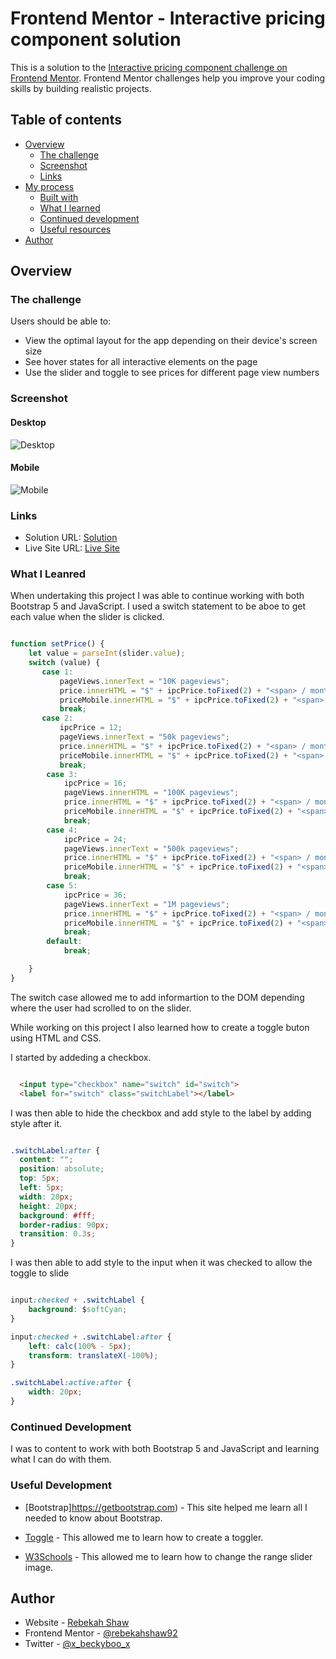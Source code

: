 # Frontend Mentor - Interactive pricing component solution

This is a solution to the [Interactive pricing component challenge on Frontend Mentor](https://www.frontendmentor.io/challenges/interactive-pricing-component-t0m8PIyY8). Frontend Mentor challenges help you improve your coding skills by building realistic projects. 

## Table of contents

- [Overview](#overview)
  - [The challenge](#the-challenge)
  - [Screenshot](#screenshot)
  - [Links](#links)
- [My process](#my-process)
  - [Built with](#built-with)
  - [What I learned](#what-i-learned)
  - [Continued development](#continued-development)
  - [Useful resources](#useful-resources)
- [Author](#author)

## Overview

### The challenge

Users should be able to:

- View the optimal layout for the app depending on their device's screen size
- See hover states for all interactive elements on the page
- Use the slider and toggle to see prices for different page view numbers

### Screenshot

#### Desktop

![Desktop](images/desktop.png)

#### Mobile

![Mobile](images/mobile.png)

### Links

- Solution URL: [ Solution](https://github.com/rebekahshaw92//interactive-pricing-component)
- Live Site URL: [Live Site](https://rebekahshaw92.github.io/interactive-pricing-component)

### What I Leanred

When undertaking this project I was able to continue working with both Bootstrap 5 and JavaScript. I used a switch statement to be aboe to get each value when the slider is clicked.

```js

function setPrice() {
    let value = parseInt(slider.value);
    switch (value) {
       case 1:
           pageViews.innerText = "10K pageviews";
           price.innerHTML = "$" + ipcPrice.toFixed(2) + "<span> / month </span>";
           priceMobile.innerHTML = "$" + ipcPrice.toFixed(2) + "<span> / month </span>";
           break;
       case 2:
           ipcPrice = 12;
           pageViews.innerText = "50k pageviews";
           price.innerHTML = "$" + ipcPrice.toFixed(2) + "<span> / month </span>";
           priceMobile.innerHTML = "$" + ipcPrice.toFixed(2) + "<span> / month </span>";
           break;
        case 3:
            ipcPrice = 16;
            pageViews.innerHTML = "100K pageviews";
            price.innerHTML = "$" + ipcPrice.toFixed(2) + "<span> / month </span>";
            priceMobile.innerHTML = "$" + ipcPrice.toFixed(2) + "<span> / month </span>";
            break;
        case 4:
            ipcPrice = 24;
            pageViews.innerText = "500k pageviews";
            price.innerHTML = "$" + ipcPrice.toFixed(2) + "<span> / month </span>";
            priceMobile.innerHTML = "$" + ipcPrice.toFixed(2) + "<span> / month </span>";
            break;
        case 5:
            ipcPrice = 36;
            pageViews.innerText = "1M pageviews";
            price.innerHTML = "$" + ipcPrice.toFixed(2) + "<span> / month </span>";
            priceMobile.innerHTML = "$" + ipcPrice.toFixed(2) + "<span> / month </span>";
            break;
        default:
            break;

    }
}
```

The switch case allowed me to add informartion to the DOM depending where the user had scrolled to on the slider.

While working on this project I also learned how to create a toggle buton using HTML and CSS.

I started by addeding a checkbox.

``` HTML

  <input type="checkbox" name="switch" id="switch">
  <label for="switch" class="switchLabel"></label>

```

I was then able to hide the checkbox and add style to the label by adding style after it. 

``` css

.switchLabel:after {
  content: "";
  position: absolute;
  top: 5px;
  left: 5px;
  width: 20px;
  height: 20px;
  background: #fff;
  border-radius: 90px;
  transition: 0.3s;
}

```

I was then able to add style to the input when it was checked to allow the toggle to slide

``` css

input:checked + .switchLabel {
	background: $softCyan;
}

input:checked + .switchLabel:after {
	left: calc(100% - 5px);
	transform: translateX(-100%);
}

.switchLabel:active:after {
	width: 20px;
}
```

### Continued Development

I was to content to work with both Bootstrap 5 and JavaScript and learning what I can do with them. 

### Useful Development

- [Bootstrap]https://getbootstrap.com) - This site helped me learn all I needed to know about Bootstrap.

- [Toggle](https://codepen.io/mburnette/pen/LxNxNg) - This allowed me to learn how to create a toggler.

- [W3Schools](https://www.w3schools.com/howto/howto_js_rangeslider.asp) - This allowed me to learn how to change the range slider image.

## Author

- Website - [Rebekah Shaw](https://www.rebekahshaw.com)
- Frontend Mentor - [@rebekahshaw92](https://www.frontendmentor.io/profile/rebekahshaw92)
- Twitter - [@x_beckyboo_x](https://www.twitter.com/x_beckyboo_x)

